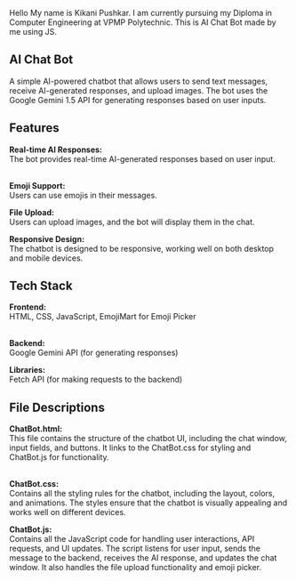 Hello My name is Kikani Pushkar.
I am currently pursuing my Diploma in Computer Engineering at VPMP Polytechnic.
This is AI Chat Bot made by me using JS.

<h2>AI Chat Bot</h2>
A simple AI-powered chatbot that allows users to send text messages, receive AI-generated responses, and upload images. The bot uses the Google Gemini 1.5 API for generating responses based on user inputs.

<h2>Features</h2>
<b>Real-time AI Responses:</b> <br> 
The bot provides real-time AI-generated responses based on user input.<br></br>

<b>Emoji Support:</b> <br>
Users can use emojis in their messages. <br>

<b>File Upload:</b> <br>
Users can upload images, and the bot will display them in the chat.<br>

<b>Responsive Design:</b> <br> The chatbot is designed to be responsive, working well on both desktop and mobile devices.<br>

<h2>Tech Stack</h2>
<b>Frontend:</b> <br>
HTML, 
CSS, 
JavaScript,
EmojiMart for Emoji Picker<br></br>

<b>Backend:</b> <br>
Google Gemini API (for generating responses)<br>

<b>Libraries:</b> <br>
Fetch API (for making requests to the backend)<br>

<h2>File Descriptions</h2>
<b>ChatBot.html:</b><br>
This file contains the structure of the chatbot UI, including the chat window, input fields, and buttons.
It links to the ChatBot.css for styling and ChatBot.js for functionality.<br></br>

<b>ChatBot.css:</b><br>
Contains all the styling rules for the chatbot, including the layout, colors, and animations.
The styles ensure that the chatbot is visually appealing and works well on different devices.<br>

<b>ChatBot.js:</b><br>
Contains all the JavaScript code for handling user interactions, API requests, and UI updates.
The script listens for user input, sends the message to the backend, receives the AI response, and updates the chat window.
It also handles the file upload functionality and emoji picker.
